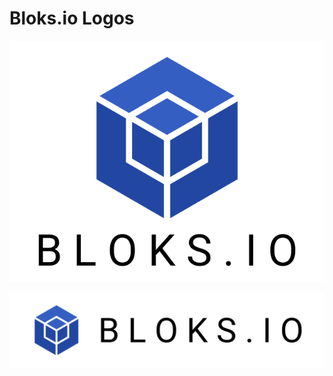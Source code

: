 # Bloks.io Logos

![Bloks.io Primary Logo](../.gitbook/assets/image%20%28205%29.png)

![Bloks.io Secondary Logo](../.gitbook/assets/image%20%28211%29.png)







